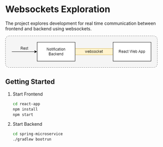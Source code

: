 # Websockets Exploration

The project explores development for real time communication between frontend and backend using websockets.

![Diagram](doc/websockets.png)

## Getting Started

1. Start Frontend
   ```bash
   cd react-app
   npm install
   npm start
   ```
   
2. Start Backend
   ```bash
   cd spring-microservice
   ./gradlew bootrun
   ```
